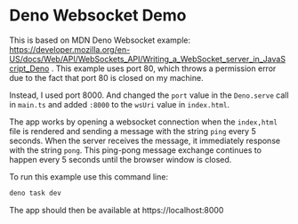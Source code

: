 <!-- deno-fmt-ignore-file -->

# Deno Websocket Demo

This is based on MDN Deno Websocket example: https://developer.mozilla.org/en-US/docs/Web/API/WebSockets_API/Writing_a_WebSocket_server_in_JavaScript_Deno . This example uses port 80, which throws a permission error due to the fact that port 80 is closed on my machine.

Instead, I used port 8000. And changed the `port` value in the `Deno.serve` call in `main.ts` and added `:8000` to the `wsUri` value in `index.html`.

The app works by opening a websocket connection when the `index,html` file is rendered and sending a message with the string `ping` every 5 seconds. When the server receives the message, it immediately response with the string `pong`. This ping-pong message exchange continues to happen every 5 seconds until the browser window is closed.

To run this example use this command line:

```sh
deno task dev
```
The app should then be available at https://localhost:8000
